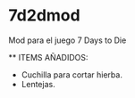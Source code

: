 # 7d2dmod
Mod para el juego 7 Days to Die

** ITEMS AÑADIDOS:

- Cuchilla para cortar hierba.
- Lentejas.

